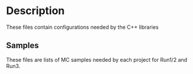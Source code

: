 # Description

These files contain configurations needed by the C++ libraries

## Samples

These files are lists of MC samples needed by each project for Run1/2 and Run3.


